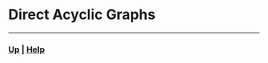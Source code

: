 # Direct Acyclic Graphs

------------------------------------------------------------------------------

### [Up][up] | [Help][help]

[up]: ../README.md
[help]: ../../0_help/README.md